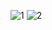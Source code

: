 ![1](https://user-images.githubusercontent.com/33224690/33842719-32163740-de50-11e7-9fa6-c2b28a04b75d.png)
![2](https://user-images.githubusercontent.com/33224690/34325774-9d4b3eb6-e850-11e7-9d0c-42172a99abb0.png)
